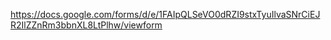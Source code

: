 https://docs.google.com/forms/d/e/1FAIpQLSeVO0dRZI9stxTyuIlvaSNrCiEJR2IlZZnRm3bbnXL8LtPlhw/viewform
